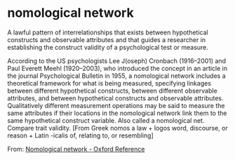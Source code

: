 # nomological network

A lawful pattern of interrelationships that exists between hypothetical constructs and observable attributes and that guides a researcher in establishing the construct validity of a psychological test or measure.

According to the US psychologists Lee J(oseph) Cronbach (1916–2001) and Paul Everett Meehl (1920–2003), who introduced the concept in an article in the journal Psychological Bulletin in 1955, a nomological network includes a theoretical framework for what is being measured, specifying linkages between different hypothetical constructs, between different observable attributes, and between hypothetical constructs and observable attributes. Qualitatively different measurement operations may be said to measure the same attributes if their locations in the nomological network link them to the same hypothetical construct variable. Also called a nomological net. Compare trait validity. [From Greek nomos a law + logos word, discourse, or reason + Latin -icalis of, relating to, or resembling]

From: [Nomological network - Oxford Reference](https://www.oxfordreference.com/view/10.1093/oi/authority.20110803100237532)
